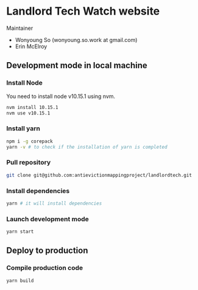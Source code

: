 # Landlord Tech Watch website

Maintainer
- Wonyoung So (wonyoung.so.work at gmail.com)
- Erin McElroy

## Development mode in local machine

### Install Node

You need to install node v10.15.1 using nvm.

```bash
nvm install 10.15.1
nvm use v10.15.1
```

### Install yarn
```bash
npm i -g corepack
yarn -v # to check if the installation of yarn is completed
```

### Pull repository

```bash
git clone git@github.com:antievictionmappingproject/landlordtech.git
```

### Install dependencies

```bash
yarn # it will install dependencies
```

### Launch development mode  
```bash
yarn start
```
## Deploy to production 

### Compile production code
```bash
yarn build
```



